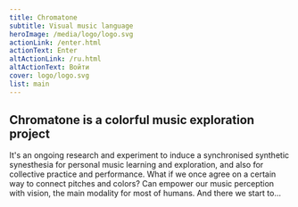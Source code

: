 ```yaml
---
title: Chromatone
subtitle: Visual music language
heroImage: /media/logo/logo.svg
actionLink: /enter.html
actionText: Enter
altActionLink: /ru.html
altActionText: Войти
cover: logo/logo.svg
list: main
---
```



## Chromatone is a colorful music exploration project

It's an ongoing research and experiment to induce a synchronised synthetic synesthesia for personal music learning and exploration, and also for collective practice and performance. What if we once agree on a certain way to connect pitches and colors? Can empower our music perception with vision, the main modality for most of humans. And there we start to...
